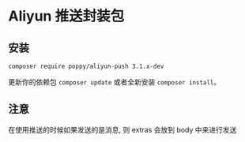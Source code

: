 # Aliyun 推送封装包

## 安装

```
composer require poppy/aliyun-push 3.1.x-dev
```

更新你的依赖包 `composer update` 或者全新安装 `composer install`。


## 注意

在使用推送的时候如果发送的是消息, 则 extras 会放到 body 中来进行发送
